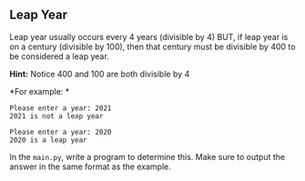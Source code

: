 ## Leap Year 

Leap year usually occurs every 4 years (divisible by 4) BUT, if leap year is on a century (divisible by 100), then that century must be divisible by 400 to be considered a leap year. 

__Hint:__ Notice 400 and 100 are both divisible by 4

*For example: *

```
Please enter a year: 2021
2021 is not a leap year

Please enter a year: 2020
2020 is a leap year
```

In the `main.py`, write a program to determine this. Make sure to output the answer in the same format as the example. 
